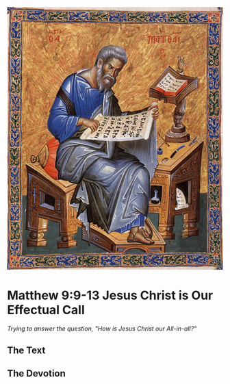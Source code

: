 <img class="intro-right" src="art-matthew.jpg">

# Matthew 9:9-13 Jesus Christ is Our Effectual Call

*Trying to answer the question, "How is Jesus Christ our All-in-all?"*

## The Text

## The Devotion